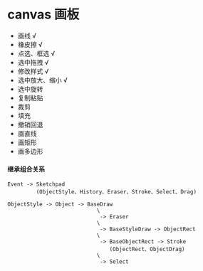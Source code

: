 # canvas 画板

- 画线 √
- 橡皮擦 √
- 点选、框选 √
- 选中拖拽 √
- 修改样式 √
- 选中放大、缩小 √
- 选中旋转
- 复制粘贴
- 裁剪
- 填充
- 撤销回退
- 画直线
- 画矩形
- 画多边形

#### 继承组合关系

```
Event -> Sketchpad
         (ObjectStyle、History、Eraser、Stroke、Select、Drag)

ObjectStyle -> Object -> BaseDraw
                            \
                             -> Eraser
                            \
                             -> BaseStyleDraw -> ObjectRect
                            \
                             -> BaseObjectRect -> Stroke
                                (ObjectRect、ObjectDrag)
                            \
                             -> Select
```
